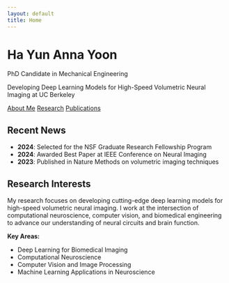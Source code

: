 ```yaml
---
layout: default
title: Home
---
```


<div class="hero-section">
  <div class="hero-content">
    <h1 class="hero-title">Ha Yun Anna Yoon</h1>
    <p class="hero-subtitle">PhD Candidate in Mechanical Engineering</p>
    <p class="hero-description">Developing Deep Learning Models for High-Speed Volumetric Neural Imaging at UC Berkeley</p>
    <div class="hero-links">
      <a href="/bio.html" class="btn btn-primary">About Me</a>
      <a href="/research.html" class="btn btn-secondary">Research</a>
      <a href="/publications.html" class="btn btn-secondary">Publications</a>
    </div>
  </div>
</div>

## Recent News

* **2024**: Selected for the NSF Graduate Research Fellowship Program
* **2024**: Awarded Best Paper at IEEE Conference on Neural Imaging
* **2023**: Published in Nature Methods on volumetric imaging techniques

## Research Interests

My research focuses on developing cutting-edge deep learning models for high-speed volumetric neural imaging. I work at the intersection of computational neuroscience, computer vision, and biomedical engineering to advance our understanding of neural circuits and brain function.

**Key Areas:**
- Deep Learning for Biomedical Imaging
- Computational Neuroscience
- Computer Vision and Image Processing
- Machine Learning Applications in Neuroscience

